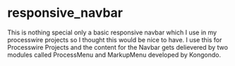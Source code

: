 # responsive_navbar

This is nothing special only a basic responsive navbar which I use in my processwire projects so I thought this would be nice to have.
I use this for Processwire Projects and the content for the Navbar gets delievered by two modules called ProcessMenu and MarkupMenu developed by Kongondo.
